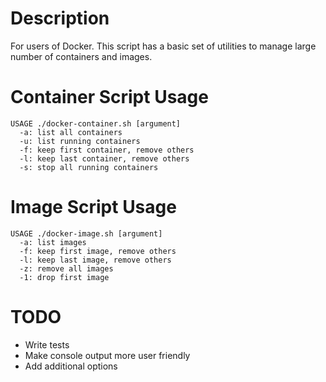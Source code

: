 # Description
For users of Docker.  This script has a basic set of utilities to manage large number of containers and images.

# Container Script Usage
```
USAGE ./docker-container.sh [argument]
  -a: list all containers
  -u: list running containers
  -f: keep first container, remove others
  -l: keep last container, remove others
  -s: stop all running containers
```

# Image Script Usage
```
USAGE ./docker-image.sh [argument]
  -a: list images
  -f: keep first image, remove others
  -l: keep last image, remove others
  -z: remove all images
  -1: drop first image
```

# TODO
- Write tests
- Make console output more user friendly
- Add additional options
